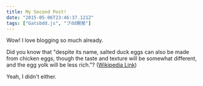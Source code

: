 ```yaml
---
title: My Second Post!
date: "2015-05-06T23:46:37.121Z"
tags: ["Gatsbdd.js", "ブdd開発"]
---
```


Wow! I love blogging so much already.

Did you know that "despite its name, salted duck eggs can also be made from
chicken eggs, though the taste and texture will be somewhat different, and the
egg yolk will be less rich."?
([Wikipedia Link](https://en.wikipedia.org/wiki/Salted_duck_egg))

Yeah, I didn't either.
